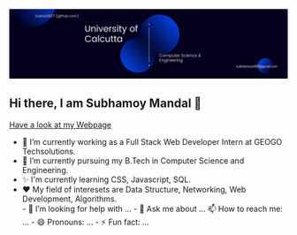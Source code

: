 

<!--
**Subha0627/Subha0627** is a ✨ _special_ ✨ repository because its `README.md` (this file) appears on your GitHub profile.

Here are some ideas to get you started:-->
<img src="Blue and White Architect LinkedIn Banner (1).png">
<h2>Hi there, I am Subhamoy Mandal 👋</h2>
<a href="https://subha0627.github.io">Have a look at my Webpage</a>
<ul>
  <li>🔭 I’m currently working as a Full Stack Web Developer Intern at GEOGO Techsolutions.</li>
  <li>🌱 I’m currently pursuing my B.Tech in Computer Science and Engineering.</li>
  <li>✨ I'm currently learning CSS, Javascript, SQL.</li>
  <li>❤️ My field of interesets are Data Structure, Networking, Web Development, Algorithms.</li>
- 🤔 I’m looking for help with ...
- 💬 Ask me about ...
 📫 How to reach me: ...
- 😄 Pronouns: ...
- ⚡ Fun fact: ...
